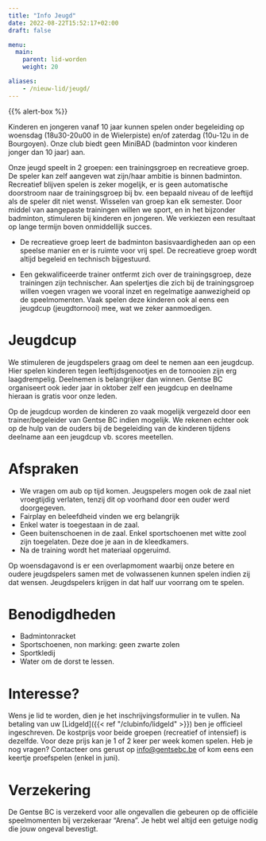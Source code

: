 ```yaml
---
title: "Info Jeugd"
date: 2022-08-22T15:52:17+02:00
draft: false

menu:
  main:
    parent: lid-worden
    weight: 20

aliases:
    - /nieuw-lid/jeugd/      
---
```


{{% alert-box %}}

Kinderen en jongeren vanaf 10 jaar kunnen spelen onder begeleiding op woensdag (18u30-20u00 in de Wielerpiste) en/of zaterdag (10u-12u in de Bourgoyen).
Onze club biedt geen MiniBAD (badminton voor kinderen jonger dan 10 jaar) aan.

Onze jeugd speelt in 2 groepen: een trainingsgroep en recreatieve groep. De speler kan zelf aangeven wat zijn/haar ambitie is binnen badminton. Recreatief blijven spelen is zeker mogelijk, er is geen automatische doorstroom naar de trainingsgroep bij bv. een bepaald niveau of de leeftijd als de speler dit niet wenst. Wisselen van groep kan elk semester. Door middel van aangepaste trainingen willen we sport, en in het bijzonder badminton, stimuleren bij kinderen en jongeren. We verkiezen een resultaat op lange termijn boven onmiddellijk succes.

* De recreatieve groep leert de badminton basisvaardigheden aan op een speelse manier en er is ruimte voor vrij spel. De recreatieve groep wordt altijd begeleid en technisch bijgestuurd.

* Een gekwalificeerde trainer ontfermt zich over de trainingsgroep, deze trainingen zijn technischer. Aan spelertjes die zich bij de trainingsgroep willen voegen vragen we vooral inzet en regelmatige aanwezigheid op de speelmomenten. Vaak spelen deze kinderen ook al eens een jeugdcup (jeugdtornooi) mee, wat we zeker aanmoedigen.

# Jeugdcup

We stimuleren de jeugdspelers graag om deel te nemen aan een jeugdcup. Hier spelen kinderen tegen leeftijdsgenootjes en de tornooien zijn erg laagdrempelig. Deelnemen is belangrijker dan winnen. Gentse BC organiseert ook ieder jaar in oktober zelf een jeugdcup en deelname hieraan is gratis voor onze leden.

Op de jeugdcup worden de kinderen zo vaak mogelijk vergezeld door een trainer/begeleider van Gentse BC indien mogelijk. We rekenen echter ook op de hulp van de ouders bij de begeleiding van de kinderen tijdens deelname aan een jeugdcup vb. scores meetellen.

# Afspraken

* We vragen om aub op tijd komen. Jeugspelers mogen ook de zaal niet vroegtijdig verlaten, tenzij dit op voorhand door een ouder werd doorgegeven.
* Fairplay en beleefdheid vinden we erg belangrijk
* Enkel water is toegestaan in de zaal.
* Geen buitenschoenen in de zaal. Enkel sportschoenen met witte zool zijn toegelaten. Deze doe je aan in de kleedkamers.
* Na de training wordt het materiaal opgeruimd.

Op woensdagavond is er een overlapmoment waarbij onze betere en oudere jeugdspelers samen met de volwassenen kunnen spelen indien zij dat wensen. Jeugdspelers krijgen in dat half uur voorrang om te spelen.

# Benodigdheden

* Badmintonracket
*  Sportschoenen, non marking: geen zwarte zolen
*  Sportkledij
*  Water om de dorst te lessen.

# Interesse?

Wens je lid te worden, dien je het inschrijvingsformulier in te vullen. Na betaling van uw [Lidgeld]({{< ref "/clubinfo/lidgeld" >}}) ben je officieel ingeschreven.  De kostprijs voor beide groepen (recreatief of intensief) is dezelfde. Voor deze prijs kan je 1 of 2 keer per week komen spelen.
Heb je nog vragen? Contacteer ons gerust op info@gentsebc.be of kom eens een keertje proefspelen (enkel in juni).


# Verzekering

De Gentse BC is verzekerd voor alle ongevallen die gebeuren op de officiële speelmomenten bij verzekeraar “Arena”. Je hebt wel altijd een getuige nodig die jouw ongeval bevestigt.